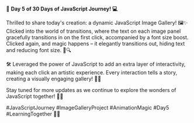 🚀 **Day 5 of 30 Days of JavaScript Journey! 💻**

Thrilled to share today's creation: a dynamic JavaScript Image Gallery! 🖼️✨ Clicked into the world of transitions, where the text on each image panel gracefully transitions in on the first click, accompanied by a font size boost. Clicked again, and magic happens – it elegantly transitions out, hiding text and reducing font size. 🔄🔍

🛠️ Leveraged the power of JavaScript to add an extra layer of interactivity, making each click an artistic experience. Every interaction tells a story, creating a visually engaging gallery! 📸💡

Stay tuned for more updates as we continue to explore the wonders of JavaScript together! 💬🚧

#JavaScriptJourney #ImageGalleryProject #AnimationMagic #Day5 #LearningTogether 🚀🌟

